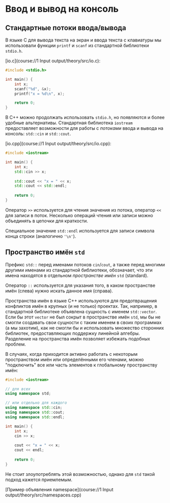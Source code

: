 # Ввод и вывод на консоль

## Стандартные потоки ввода/вывода

В языке C для вывода текста на экран и ввода текста с клавиатуры мы использовали функции `printf` и `scanf` 
из стандартной библиотеки `stdio.h`.

[io.c](course://1 Input output/theory/src/io.c):
```c
#include <stdio.h>

int main() {
    int x;
    scanf("%d", &x);
    printf("x = %d\n", x);

    return 0;
}
```

В C++ можно продолжать использовать `stdio.h`, но появляются и более удобные альтернативы.
Стандартная библиотека `iostream` предоставляет возможности для работы с _потоками_ ввода и вывода на консоль:
`std::cin` и `std::cout`.

[io.cpp](course://1 Input output/theory/src/io.cpp):
```c++
#include <iostream>

int main() {
    int x;
    std::cin >> x;
    
    std::cout << "x = " << x;
    std::cout << std::endl;
    
    return 0;
}
```

Оператор `>>` используется для чтения значения из потока, оператор `<<` для записи в поток.
Несколько операций чтения или записи можно объединять в цепочки для краткости.

Специальное значение `std::endl` используется для записи символа конца строки (аналогично `'\n'`).


## Пространство имён `std`

Префикс `std::` перед именами потоков `cin`/`cout`, а также перед многими другими именами из стандартной библиотеки,
обозначает, что эти имена находятся в отдельном _пространстве имён_ `std` (standard).

Оператор `::` используется для указания того, в каком пространстве имён (слева) нужно искать данное имя (справа).

Пространства имён в языке C++ используются для предотвращения конфликтов имён в крупных (и не только) проектах.
Так, например, в стандартной библиотеке объявлена сущность с именем `std::vector`.
Если бы этот `vector` не был сокрыт в пространстве имён `std`, мы бы не смогли создавать свои сущности с таким именем в
своих программах (а мы захотим), как не смогли бы и использовать множество сторонних библиотек, предоставляющих поддержку
линейной алгебры. Разделение на пространства имён позволяет избежать подобных проблем.

В случаях, когда приходится активно работать с некоторым пространством имён или определёнными его членами,
можно "подключить" все или часть элементов к глобальному пространству имён:
```c++
#include <iostream>

// для всех
using namespace std;

// или отдельно для каждого
using namespace std::cin;
using namespace std::cout;
using namespace std::endl;

int main() {
    int x;
    cin >> x;
    
    cout << "x = " << x;
    cout << endl;
    
    return 0;
}
```
Не стоит злоупотреблять этой возможностью, однако для `std` такой подход кажется приемлемым.

[Пример объявления namespace](course://1 Input output/theory/src/namespaces.cpp)
